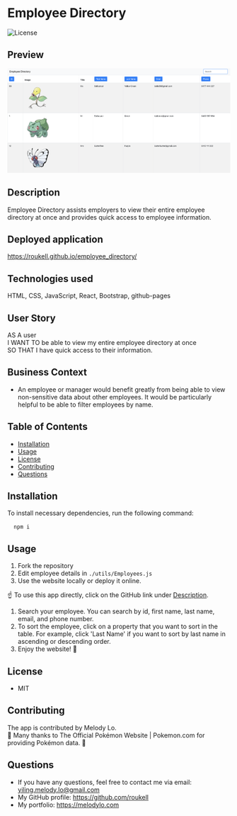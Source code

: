 # Employee Directory
  ![License](https://img.shields.io/github/license/roukell/employee_directory)

  ## Preview
  ![img](./public/img/preview.png)

  ## Description
  Employee Directory assists employers to view their entire employee directory at once and provides quick access to employee information.

  ## Deployed application
  https://roukell.github.io/employee_directory/

  ## Technologies used
  HTML, CSS, JavaScript, React, Bootstrap, github-pages

  ## User Story

  AS A user  
  I WANT TO be able to view my entire employee directory at once  
  SO THAT I have quick access to their information.

  ## Business Context

  * An employee or manager would benefit greatly from being able to view non-sensitive data about other employees. It would be particularly helpful to be able to filter employees by name.

  ## Table of Contents
  * [Installation](#installation)
  * [Usage](#Usage)
  * [License](#License)
  * [Contributing](#Contributing)
  * [Questions](#Questions)

  ## Installation
  To install necessary dependencies, run the following command:

      npm i

  ## Usage
  1. Fork the repository
  2. Edit employee details in `./utils/Employees.js`
  3. Use the website locally or deploy it online.

  ☝ To use this app directly, click on the GitHub link under [Description](#Description). 
  1. Search your employee. You can search by id, first name, last name, email, and phone number.
  2. To sort the employee, click on a property that you want to sort in the table. For example, click 'Last Name' if you want to sort by last name in ascending or descending order.
  3. Enjoy the website! 🌸


  ## License
  * MIT

  ## Contributing
  The app is contributed by Melody Lo.
  <br> 
  🌟 Many thanks to The Official Pokémon Website | Pokemon.com for providing Pokémon data. 🌟

  ## Questions
  * If you have any questions, feel free to contact me via email: yiling.melody.lo@gmail.com
  * My GitHub profile: https://github.com/roukell
  * My portfolio: https://melodylo.com

  